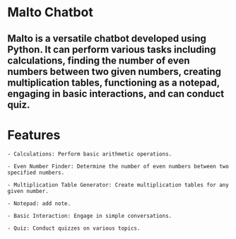 # Malto Chatbot
## Malto is a versatile chatbot developed using Python. It can perform various tasks including calculations, finding the number of even numbers between two given numbers, creating multiplication tables, functioning as a notepad, engaging in basic interactions, and can conduct quiz.
# Features
```
- Calculations: Perform basic arithmetic operations.

- Even Number Finder: Determine the number of even numbers between two specified numbers.

- Multiplication Table Generator: Create multiplication tables for any given number.

- Notepad: add note.

- Basic Interaction: Engage in simple conversations.

- Quiz: Conduct quizzes on various topics.
```
